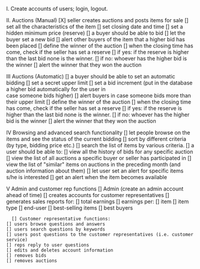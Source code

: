 I. Create accounts of users; login, logout.

II. Auctions (Manual)
  [X] seller creates auctions and posts items for sale
	[] set all the characteristics of the item
	[] set closing date and time
        	[] set a hidden minimum price (reserve)
    [] a buyer should be able to bid
	    [] let the buyer set a new bid
	    [] alert other buyers of the item that a higher bid has been placed 
  [] define the winner of the auction
	[] when the closing time has come, check if the seller has set a reserve
	    [] if yes: if the reserve is higher than the last bid none is the winner.
	    [] if no: whoever has the higher bid is the winner
		[] alert the winner that they won the auction

III Auctions (Automatic)
    [] a buyer should be able to set an automatic bidding
	[] set a secret upper limit
	[] set a bid increment (put in the database a higher bid automatically for the user in       
       case someone bids higher)
    	[] alert buyers in case someone bids more than their upper limit 
   [] define the winner of the auction
	[] when the closing time has come, check if the seller has set a reserve
	    [] if yes: if the reserve is higher than the last bid none is the winner.
	    [] if no: whoever has the higher bid is the winner
		[] alert the winner that they won the auction


IV Browsing and advanced search functionality
    [] let people browse on the items and see the status of the current bidding
    [] sort by different criteria (by type, bidding price etc.)
    [] search the list of items by various criteria.
    [] a user should be able to:
	[] view all the history of bids for any specific auction
    	[] view the list of all auctions a specific buyer or seller has participated in
	[] view the list of "similar" items on auctions in the preceding month (and auction information about them)
    [] let user set an alert for specific items s/he is interested 
	[] get an alert when the item becomes available

V Admin and customer rep functions
      [] Admin (create an admin account ahead of time)
	[] creates accounts for customer representatives
    	[] generates sales reports for:
		[] total earnings
		[] earnings per:
	    		[] item
	    		[] item type
	    		[] end-user
    		[] best-selling items
   		[] best buyers

      [] Customer representative functions:
	[] users browse questions and answers
	[] users search questions by keywords
	[] users post questions to the customer representatives (i.e. customer service)
	[] reps reply to user questions
	[] edits and deletes account information
	[] removes bids 
	[] removes auctions 

